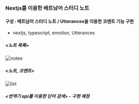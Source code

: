 ### Nextjs를 이용한 베트남어 스터디 노트

#### 구성 : 베트남어 스터디 노트 / Utterances을 이용한 코멘트 기능 구현

- nextjs, typescript, emotion, Utterances

##### <노트 목록>

![notee](https://github.com/ljm0321/tiengviet/assets/82168587/24006c73-fc51-4686-af4b-71ff1edb68e1)

##### <노트, 코멘트>
![list](https://github.com/ljm0321/tiengviet/assets/82168587/41ae4787-1dec-4639-bf6b-59a6ce181fad)


##### <번역기 api를 이용한 단어 검색> - 구현 예정
